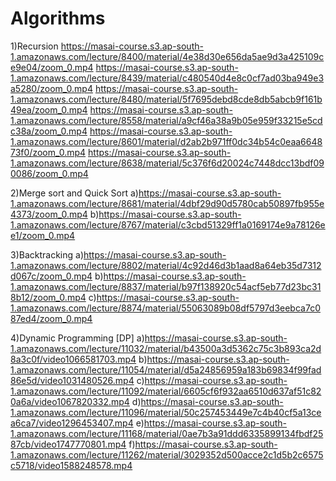 # Algorithms
1)Recursion 
	https://masai-course.s3.ap-south-1.amazonaws.com/lecture/8400/material/4e38d30e656da5ae9d3a425109ce9e04/zoom_0.mp4
	https://masai-course.s3.ap-south-1.amazonaws.com/lecture/8439/material/c480540d4e8c0cf7ad03ba949e3a5280/zoom_0.mp4
	https://masai-course.s3.ap-south-1.amazonaws.com/lecture/8480/material/5f7695debd8cde8db5abcb9f161b49ea/zoom_0.mp4
	https://masai-course.s3.ap-south-1.amazonaws.com/lecture/8558/material/a9cf46a38a9b05e959f33215e5cdc38a/zoom_0.mp4
	https://masai-course.s3.ap-south-1.amazonaws.com/lecture/8601/material/d2ab2b971ff0dc34b54c0eaa664873f0/zoom_0.mp4
	https://masai-course.s3.ap-south-1.amazonaws.com/lecture/8638/material/5c376f6d20024c7448dcc13bdf090086/zoom_0.mp4

2)Merge sort and Quick Sort
	a)https://masai-course.s3.ap-south-1.amazonaws.com/lecture/8681/material/4dbf29d90d5780cab50897fb955e4373/zoom_0.mp4
	b)https://masai-course.s3.ap-south-1.amazonaws.com/lecture/8767/material/c3cbd51329ff1a0169174e9a78126ee1/zoom_0.mp4

3)Backtracking
	a)https://masai-course.s3.ap-south-1.amazonaws.com/lecture/8802/material/4c92d46d3b1aad8a64eb35d7312d067c/zoom_0.mp4
	b)https://masai-course.s3.ap-south-1.amazonaws.com/lecture/8837/material/b97f138920c54acf5eb77d23bc318b12/zoom_0.mp4
	c)https://masai-course.s3.ap-south-1.amazonaws.com/lecture/8874/material/55063089b08df5797d3eebca7c087ed4/zoom_0.mp4

4)Dynamic Programming [DP]
	a)https://masai-course.s3.ap-south-1.amazonaws.com/lecture/11032/material/b43500a3d5362c75c3b893ca2d8a3c0f/video1066581703.mp4
	b)https://masai-course.s3.ap-south-1.amazonaws.com/lecture/11054/material/d5a24856959a183b69834f99fad86e5d/video1031480526.mp4
	c)https://masai-course.s3.ap-south-1.amazonaws.com/lecture/11092/material/6605cf6f932aa6510d637af51c820a6a/video1067820332.mp4
	d)https://masai-course.s3.ap-south-1.amazonaws.com/lecture/11096/material/50c257453449e7c4b40cf5a13cea6ca7/video1296453407.mp4
	e)https://masai-course.s3.ap-south-1.amazonaws.com/lecture/11168/material/0ae7b3a91ddd6335899134fbdf2587cb/video1747770801.mp4
	f)https://masai-course.s3.ap-south-1.amazonaws.com/lecture/11262/material/3029352d500acce2c1d5b2c6575c5718/video1588248578.mp4